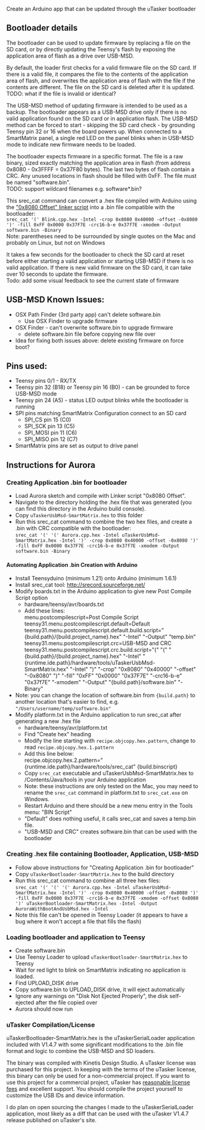 Create an Arduino app that can be updated through the uTasker bootloader

## Bootloader details
The bootloader can be used to update firmware by replacing a file on the SD card, or by directly updating the Teensy's flash by exposing the application area of flash as a drive over USB-MSD.

By default, the loader first checks for a valid firmware file on the SD card.  If there is a valid file, it compares the file to the contents of the application area of flash, and overwrites the application area of flash with the file if the contents are different.  The file on the SD card is deleted after it is updated.  
TODO: what if the file is invalid or identical?

The USB-MSD method of updating firmware is intended to be used as a backup.  The bootloader appears as a USB-MSD drive only if there is no valid application found on the SD card or in application flash.  The USB-MSD method can be forced to start - skipping the SD card check - by grounding Teensy pin 32 or 16 when the board powers up.  When connected to a SmartMatrix panel, a single red LED on the panel blinks when in USB-MSD mode to indicate new firmware needs to be loaded.

The bootloader expects firmware in a specific format.  The file is a raw binary, sized exactly matching the application area in flash (from address 0x8080 - 0x3FFFF = 0x37F80 bytes).  The last two bytes of flash contain a CRC.  Any unused locations in flash should be filled with 0xFF.  The file must be named "software.bin".  
TODO: support wildcard filenames e.g. software*.bin?

This srec_cat command can convert a .hex file compiled with Arduino using the ["0x8080 Offset" linker script](https://github.com/pixelmatix/JumpToAppWithOffset) into a .bin file compatible with the bootloader:  
`srec_cat '(' Blink.cpp.hex -Intel -crop 0x8080 0x40000 -offset -0x8080 ')' -fill 0xFF 0x0000 0x37F7E -crc16-b-e 0x37f7E -xmodem -Output software.bin -Binary`  
Note: parentheses need to be surrounded by single quotes on the Mac and probably on Linux, but not on Windows

It takes a few seconds for the bootloader to check the SD card at reset before either starting a valid application or starting USB-MSD if there is no valid application.  If there is new valid firmware on the SD card, it can take over 10 seconds to update the firmware.  
Todo: add some visual feedback to see the current state of firmware

## USB-MSD Known Issues:
* OSX Path Finder (3rd party app) can't delete software.bin
	* Use OSX Finder to upgrade firmware
* OSX Finder - can't overwrite software.bin to upgrade firmware
	* delete software.bin file before copying new file over
* Idea for fixing both issues above: delete existing firmware on force boot?

## Pins used:

* Teensy pins 0/1 - RX/TX
* Teensy pin 32 (B18) or Teensy pin 16 (B0) - can be grounded to force USB-MSD mode
* Teensy pin 24 (A5) - status LED output blinks while the bootloader is running
* SPI pins matching SmartMatrix Configuration connect to an SD card
	* SPI_CS pin 15 (C0)
	* SPI_SCK pin 13 (C5)
	* SPI_MOSI pin 11 (C6)
	* SPI_MISO pin 12 (C7)
* SmartMatrix pins are set as output to drive panel

## Instructions for Aurora

### Creating Application .bin for bootloader
* Load Aurora sketch and compile with Linker script "0x8080 Offset".
* Navigate to the directory holding the .hex file that was generated (you can find this directory in the Arduino build console).
* Copy `uTaskerUsbMsd-SmartMatrix.hex` to this folder
* Run this srec_cat command to combine the two hex files, and create a .bin with CRC compatible with the bootloader:  
  `srec_cat '(' '(' Aurora.cpp.hex -Intel uTaskerUsbMsd-SmartMatrix.hex -Intel ')' -crop 0x8080 0x40000 -offset -0x8080 ')' -fill 0xFF 0x0000 0x37F7E -crc16-b-e 0x37f7E -xmodem -Output software.bin -Binary`

#### Automating Application .bin Creation with Arduino
* Install Teensyduino (minimum 1.21) onto Arduino (minimum 1.6.1)
* Install srec_cat tool: http://srecord.sourceforge.net/
* Modify boards.txt in the Arduino application to give new Post Compile Script option
    * hardware/teensy/avr/boards.txt
    * Add these lines:  
	menu.postcompilescript=Post Compile Script
	teensy31.menu.postcompilescript.default=Default
	teensy31.menu.postcompilescript.default.build.script="{build.path}/{build.project_name}.hex" "-Intel" "-Output" "temp.bin"
	teensy31.menu.postcompilescript.crc=USB-MSD and CRC
	teensy31.menu.postcompilescript.crc.build.script="(" "(" "{build.path}/{build.project_name}.hex" "-Intel" "{runtime.ide.path}/hardware/tools/uTaskerUsbMsd-SmartMatrix.hex" "-Intel" ")" "-crop" "0x8080" "0x40000" "-offset" "-0x8080" ")" "-fill" "0xFF" "0x0000" "0x37F7E" "-crc16-b-e" "0x37f7E" "-xmodem" "-Output" "{build.path}/software.bin" "-Binary"
* Note: you can change the location of software.bin from `{build.path}` to another location that's easier to find, e.g. `"/Users/username/temp/software.bin"`
* Modify platform.txt in the  Arduino application to run srec_cat after generating a new .hex file
    * hardware/teensy/avr/platform.txt
    * Find "Create hex" heading
    * Modify the line starting with `recipe.objcopy.hex.pattern`, change to read `recipe.objcopy.hex.1.pattern`
    * Add this line below:  
    recipe.objcopy.hex.2.pattern="{runtime.ide.path}/hardware/tools/srec_cat" {build.binscript}
   * Copy `srec_cat` executable and uTaskerUsbMsd-SmartMatrix.hex to /Contents/Java/tools in your  Arduino application
   * Note: these instructions are only tested on the Mac, you may need to rename the `srec_cat` command in platform.txt to `srec_cat.exe` on Windows.
   * Restart Arduino and there should be a new menu entry in the Tools menu: "BIN Script"
   * "Default" does nothing useful, it calls srec_cat and saves a temp.bin file.
   * "USB-MSD and CRC" creates software.bin that can be used with the bootloader

### Creating .hex file containing Bootloader, Application, USB-MSD
* Follow above instructions for "Creating Application .bin for bootloader"
* Copy `uTaskerBootloader-SmartMatrix.hex` to the build directory
* Run this srec_cat command to combine all three hex files:  
`srec_cat '(' '(' '(' Aurora.cpp.hex -Intel uTaskerUsbMsd-SmartMatrix.hex -Intel ')' -crop 0x8080 0x40000 -offset -0x8080 ')' -fill 0xFF 0x0000 0x37F7E -crc16-b-e 0x37f7E -xmodem -offset 0x8080 ')' uTaskerBootloader-SmartMatrix.hex -Intel -Output AuroraWithBootAndUsbMsd.hex -Intel`
* Note this file can't be opened in Teensy Loader (it appears to have a bug where it won't accept a file that fills the flash)

### Loading bootloader and application to Teensy
* Create software.bin
* Use Teensy Loader to upload `uTaskerBootloader-SmartMatrix.hex` to Teensy
* Wait for red light to blink on SmartMatrix indicating no application is loaded.
* Find UPLOAD_DISK drive
* Copy software.bin to UPLOAD_DISK drive, it will eject automatically
* Ignore any warnings on "Disk Not Ejected Properly", the disk self-ejected after the file copied over
* Aurora should now run

### uTasker Compilation/License
uTaskerBootloader-SmartMatrix.hex is the uTaskerSerialLoader application included with V1.4.7 with some significant modifications to the .bin file format and logic to combine the USB-MSD and SD loaders.

The binary was compiled with Kinetis Design Studio.
A uTasker license was purchased for this project.  In keeping with the terms of the uTasker license, this binary can only be used for a non-commercial project.  If you want to use this project for a commercial project, uTasker has [reasonable license fees](http://www.utasker.com/Licensing/License.html) and excellent support.  You should compile the project yourself to customize the USB IDs and device information.

I do plan on open sourcing the changes I made to the uTaskerSerialLoader application, most likely as a diff that can be used with the uTasker V1.4.7 release published on uTasker's site.
